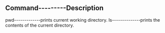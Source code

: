 Command---------Description
---------------------------
pwd-------------prints current working directory.
ls--------------prints the contents of the current directory.
